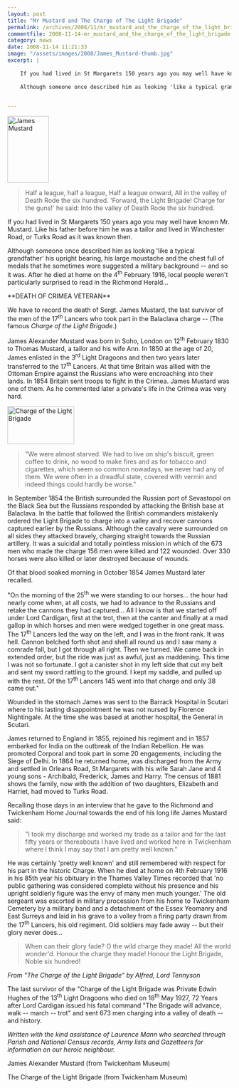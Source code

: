 ```yaml
---
layout: post
title: "Mr Mustard and The Charge of The Light Brigade"
permalink: /archives/2008/11/mr_mustard_and_the_charge_of_the_light_brigade.html
commentfile: 2008-11-14-mr_mustard_and_the_charge_of_the_light_brigade
category: news
date: 2008-11-14 11:21:33
image: "/assets/images/2008/James_Mustard-thumb.jpg"
excerpt: |
    
    If you had lived in St Margarets 150 years ago you may well have known Mr. Mustard. Like his father before him he was a tailor and lived in Winchester Road, or Turks Road as it was known then.
    
    Although someone once described him as looking 'like a typical grandfather' his upright bearing, his large moustache and the chest full of medals that he sometimes wore suggested a military background - and so it was. After he died at home on the 4th February 1916, local people weren't particularly surprised to read in the Richmond Herald...
    

---
```


<a href="/assets/images/2008/James_Mustard.jpg"><img src="/assets/images/2008/James_Mustard-thumb.jpg" width="93" height="150" alt="James Mustard" class="photo right" /></a>

> Half a league, half a league,
>  Half a league onward,
>  All in the valley of Death
>  Rode the six hundred.
>  'Forward, the Light Brigade!
>  Charge for the guns!' he said:
>  Into the valley of Death
>  Rode the six hundred.
> 
 If you had lived in St Margarets 150 years ago you may well have known Mr. Mustard. Like his father before him he was a tailor and lived in Winchester Road, or Turks Road as it was known then.

Although someone once described him as looking 'like a typical grandfather' his upright bearing, his large moustache and the chest full of medals that he sometimes wore suggested a military background -- and so it was. After he died at home on the 4<sup>th</sup> February 1916, local people weren't particularly surprised to read in the Richmond Herald...

<div markdown="1" class="letter">
**DEATH OF CRIMEA VETERAN**

We have to record the death of Sergt. James Mustard, the last survivor of the men of the 17<sup>th</sup> Lancers who took part in the Balaclava charge --
(The famous *Charge of the Light Brigade*.)

</div>
James Alexander Mustard was born in Soho, London on 12<sup>th</sup> February 1830 to Thomas Mustard, a tailor and his wife Ann. In 1850 at the age of 20, James enlisted in the 3<sup>rd</sup> Light Dragoons and then two years later transferred to the 17<sup>th</sup> Lancers. At that time Britain was allied with the Ottoman Empire against the Russians who were encroaching into their lands. In 1854 Britain sent troops to fight in the Crimea. James Mustard was one of them. As he commented later a private's life in the Crimea was very hard.

<a href="/assets/images/2008/CatonWoodvilleLightBrigade.jpg"><img src="/assets/images/2008/CatonWoodvilleLightBrigade-thumb.jpg" width="150" height="85" alt="Charge of the Light Brigade" class="photo right" /></a>

> "We were almost starved. We had to live on ship's biscuit, green coffee to drink, no wood to make fires and as for tobacco and cigarettes, which seem so common nowadays, we never had any of them. We were often in a dreadful state, covered with vermin and indeed things could hardly be worse."

In September 1854 the British surrounded the Russian port of Sevastopol on the Black Sea but the Russians responded by attacking the British base at Balaclava. In the battle that followed the British commanders mistakenly ordered the Light Brigade to charge into a valley and recover cannons captured earlier by the Russians. Although the cavalry were surrounded on all sides they attacked bravely, charging straight towards the Russian artillery. It was a suicidal and totally pointless mission in which of the 673 men who made the charge 156 men were killed and 122 wounded. Over 330 horses were also killed or later destroyed because of wounds.

Of that blood soaked morning in October 1854 James Mustard later recalled.

"On the morning of the 25<sup>th</sup> we were standing to our horses... the hour had nearly come when, at all costs, we had to advance to the Russians and retake the cannons they had captured... All I know is that we started off under Lord Cardigan, first at the trot, then at the canter and finally at a mad gallop in which horses and men were wedged together in one great mass. The 17<sup>th</sup> Lancers led the way on the left, and I was in the front rank. It was hell. Cannon belched forth shot and shell all round us and I saw many a comrade fall, but I got through all right. Then we turned. We came back in extended order, but the ride was just as awful, just as maddening. This time I was not so fortunate. I got a canister shot in my left side that cut my belt and sent my sword rattling to the ground. I kept my saddle, and pulled up with the rest. Of the 17<sup>th</sup> Lancers 145 went into that charge and only 38 came out."

Wounded in the stomach James was sent to the Barrack Hospital in Scutari where to his lasting disappointment he was not nursed by Florence Nightingale. At the time she was based at another hospital, the General in Scutari.

James returned to England in 1855, rejoined his regiment and in 1857 embarked for India on the outbreak of the Indian Rebellion. He was promoted Corporal and took part in some 20 engagements, including the Siege of Delhi. In 1864 he returned home, was discharged from the Army and settled in Orleans Road, St Margarets with his wife Sarah Jane and 4 young sons - Archibald, Frederick, James and Harry. The census of 1881 shows the family, now with the addition of two daughters, Elizabeth and Harriet, had moved to Turks Road.

Recalling those days in an interview that he gave to the Richmond and Twickenham Home Journal towards the end of his long life James Mustard said:

> "I took my discharge and worked my trade as a tailor and for the last fifty years or thereabouts I have lived and worked here in Twickenham where I think I may say that I am pretty well known."

He was certainly 'pretty well known' and still remembered with respect for his part in the historic Charge. When he died at home on 4th February 1916 in his 85th year his obituary in the Thames Valley Times recorded that 'no public gathering was considered complete without his presence and his upright soldierly figure was the envy of many men much younger.' The old sergeant was escorted in military procession from his home to Twickenham Cemetery by a military band and a detachment of the Essex Yeomanry and East Surreys and laid in his grave to a volley from a firing party drawn from the 17<sup>th</sup> Lancers, his old regiment. Old soldiers may fade away -- but their glory never does...

> When can their glory fade?
>  O the wild charge they made!
>  All the world wonder'd.
>  Honour the charge they made!
>  Honour the Light Brigade,
>  Noble six hundred!
> 
 <cite>From "The Charge of the Light Brigade" by Alfred, Lord Tennyson</cite>

The last survivor of the "Charge of the Light Brigade was Private Edwin Hughes of the 13<sup>th</sup> Light Dragoons who died on 18<sup>th</sup> May 1927, 72 Years after Lord Cardigan issued his fatal command "The Brigade will advance, walk -- march -- trot" and sent 673 men charging into a valley of death -- and history.

*Written with the kind assistance of Laurence Mann who searched through Parish and National Census records, Army lists and Gazetteers for information on our heroic neighbour.*

James Alexander Mustard (from Twickenham Museum)

The Charge of the Light Brigade (from Twickenham Museum)
